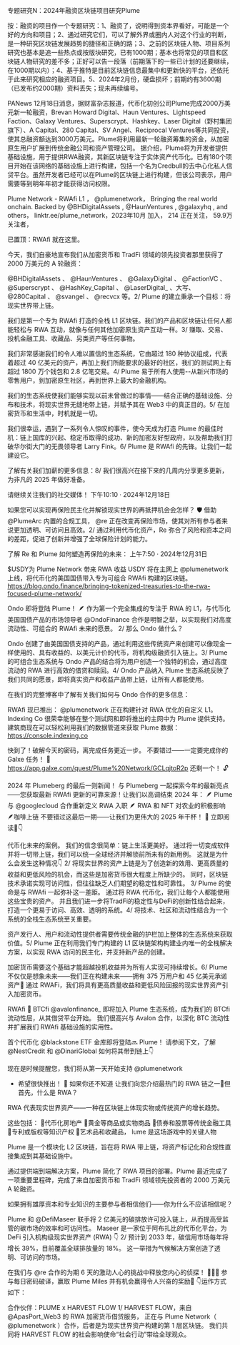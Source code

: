 专题研究N：2024年融资区块链项目研究Plume

按：融资的项目作一个专题研究：1、融资了，说明得到资本界看好，可能是一个好的方向和项目；2、通过研究它们，可以了解外界或圈内人对这个行业的判断，是一种研究区块链发展趋势的捷径和正确的路；3、之前的区块链人物、项目系列研究也基本是追一些热点或按版块研究，已有1000期；基本也将常见的项目和区块链人物研究的差不多；正好可以告一段落（前期落下的一些已计划的还要继续，在1000期以内）；4、基于推特是目前区块链信息最集中和更新快的平台，还依托于此来研究相应的融资项目。5、2024年2月份，硬盘损坏；前期约有3600期（已发布约2000期）资料丢失；现未再续编号。

PANews 12月18日消息，据财富杂志报道，代币化初创公司Plume完成2000万美元新一轮融资，Brevan Howard Digital、Haun Ventures、Lightspeed Faction、Galaxy Ventures、Superscrypt、Hashkey、Laser Digital（野村集团旗下）、A Capital、280 Capital、SV Angel、Reciprocal Ventures等共同投资，使其总融资额达到3000万美元。Plume将利用最新一轮融资筹集的资金，从加密原生用户扩展到传统金融公司和资产管理公司。
据介绍，Plume将为开发者提供基础设施，用于提供RWA融资，其新区块链专注于实体资产代币化。已有180个项目开始在该网络的基础设施上进行构建，包括一个名为Credbull的去中心化私人信贷平台。虽然开发者已经可以在Plume的区块链上进行构建，但该公司表示，用户需要等到明年年初才能获得访问权限。

Plume Network - RWAfi L1
，
@plumenetwork，
Bringing the real world onchain.  Backed by 
@BHDigitalAssets
, 
@HaunVentures
, 
@galaxyhq
, and others，
linktr.ee/plume_network，2023年10月 加入，
214 正在关注，
59.9万 关注者，


已置顶：RWAfi 就在这里。

今天，我们自豪地宣布我们从加密货币和 TradFi 领域的领先投资者那里获得了 2000 万美元的 A 轮融资：

@BHDigitalAssets
 、 
@HaunVentures
 、 
@GalaxyDigital
 、 
@FactionVC
 、 
@Superscrypt
 、 
@HashKey_Capital
 、 
@LaserDigital_
 、大写、 
@280Capital
 、 
@svangel
 、 
@recvcx
等。2/ Plume 的建立秉承一个目标：将现实世界带上链。

我们是第一个专为 RWAfi 打造的全栈 L1 区块链。我们的产品和区块链让任何人都能轻松与 RWA 互动，就像与任何其他加密原生资产互动一样。3/ 赚取、交易、投机金融工具、收藏品、另类资产等任何事物。

我们非常感谢我们的令人难以置信的生态系统，它由超过 180 种协议组成，代表着超过 40 亿美元的资产，再加上我们所能要求的最好的社区，我们的测试网上有超过 1800 万个钱包和 2.8 亿笔交易。4/ Plume 易于所有人使用--从新兴市场的零售用户，到加密原生社区，再到世界上最大的金融机构。

我们的生态系统使我们能够实现以前未曾做过的事情——结合正确的基础设施、分布和技术，将现实世界无缝地带上链，并赋予其在 Web3 中的真正目的。5/ 在加密货币和生活中，时机就是一切。

我们很幸运，遇到了一系列令人惊叹的事件，使今天成为打造 Plume 的最佳时机：链上国库的兴起、稳定币取得的成功、新的加密友好型政府，以及帮助我​​们打破华尔街大门的无畏领导者 Larry Fink。6/ Plume 是 RWAfi 的先锋。让我们一起建设它。

了解有关我们加薪的更多信息：8/ 我们很高兴在接下来的几周内分享更多更新，为非凡的 2025 年做好准备。

请继续关注我们的社交媒体！ 下午10:10 · 2024年12月18日

如果您可以实现再保险民主化并解锁现实世界的再抵押机会会怎样？ 🛡️
借助
@PlumeArc
内置的合规工具， 
@re
正在改变再保险市场，使其对所有参与者来说更加透明、可访问且高效。2/ 通过利用代币化资产，Re 弥合了风险和资本之间的差距，促进了创新并增强了全球保险计划的能力。

了解 Re 和 Plume 如何塑造再保险的未来： 上午7:50 · 2024年12月31日

$USDY为 Plume Network 带来 RWA 收益
USDY 将在主网上
@plumenetwork
上线，将代币化的美国国债带入专为可组合 RWAfi 构建的区块链。
https://blog.ondo.finance/bringing-tokenized-treasuries-to-the-rwa-focused-plume-network/

Ondo 即将登陆 Plume！ 🪶
作为第一个完全集成的专注于 RWA 的 L1，与代币化美国国债产品的市场领导者
@OndoFinance
合作是明智之举，以实现我们对高度流动性、可组合的 RWAfi 未来的愿景。
2/ 那么 Ondo 做什么？

Ondo 创建了由美国国债支持的产品，通过利用这些传统资产来创建可以像现金一样使用的、具有收益的、以美元计价的代币，将机构级融资引入链上。3/ Plume 的可组合生态系统与 Ondo 产品的结合将为用户创造一个独特的机会，通过高度流动的 RWA 进行高效的借贷和赎回。4/ Ondo 产品纳入 Plume 生态系统反映了我们共同的愿景，即将真实资产和收益产品带上链，让所有人都能使用。

在我们的完整博客中了解有关我们如何与 Ondo 合作的更多信息：

RWAfi 现已推出： 
@plumenetwork
正在构建针对 RWA 优化的自定义 L1。Indexing Co 很荣幸能够在整个测试网和即将推出的主网中为 Plume 提供支持。
建筑商现在可以轻松利用我们的数据管道来获取 Plume 数据： https://console.indexing.co

快到了！破解今天的密码，离完成任务更近一步。
不要错过——一定要完成你的 Galxe 任务！ 🎁
https://app.galxe.com/quest/Plume%20Network/GCLqjtoR2p
还剩一个！ 🔓

2024 年 Plumeberg 的最后一则新闻！
与 Plumeberg 一起探索今年的最新亮点——您获取最新 RWAfi 更新的可靠来源！让我们以高调结束 2024 年：
🪶 Plume 与
@googlecloud
合作重新定义 RWA 入职
🪶 RWA 和 NFT 对农业的积极影响
🪶咖啡上链
不要错过这最后一期——让我们为更伟大的 2025 年干杯！ 🥂
立即阅读📰👇

代币化未来的案例。
我们的信念很简单：链上生活更美好。
通过将一切变成软件并将一切带上链，我们可以统一全球经济并解锁前所未有的新用例。
这就是为什么会发生这种情况👇
2/ 将现实世界的资产上链是为了创造新的效用、更高质量的收益和更低风险的机会，而这些是加密货币很大程度上所缺少的。
同时，区块链技术承诺实现可访问性，但往往缺乏人们期望的稳定性和可靠性。
3/ Plume 的使命是与 RWAfi 一起弥补这一差距。
通过将 RWA 代币化，我们让每个人都能使用这些宝贵的资产。
并且我们进一步将TradFi的稳定性与DeFi的创新性结合起来，打造一个更易于访问、高效、透明的系统。4/ 将技术、社区和流动性结合为一个系统的全栈生态系统至关重要。

资产发行人、用户和流动性提供者需要传统金融的护栏加上整体的生态系统来获取价值。5/ Plume 正在利用我们专门构建的 L1 区块链架构构建业内唯一的全栈解决方案，以实现 RWA 访问的民主化，并支持新产品的创建。

加密货币需要这个基础才能超越投机收益并为所有人实现可持续增长。6/ Plume 不仅仅是想象未来——我们正在构建未来——拥有 375 万用户和 45 亿美元承诺资产🚀
通过 RWAFi，我们将具有更高质量收益和更低风险回报的现实世界资产引入加密货币。

RWAfi 🤝 BTCfi
@avalonfinance_
即将加入 Plume 生态系统，成为我们的 BTCfi 流动性层，从其借贷平台开始。
我们很高兴与 Avalon 合作，以深化 BTC 流动性并扩展我们 RWAfi 基础设施的实用性。

首个代币化
@blackstone
 ETF 金库即将登陆🔜 Plume！
请参阅下文，了解
@NestCredit
和
@DinariGlobal
如何将其带到链上👇

现在是时候提醒您，我们将从第一天开始支持
@plumenetwork
 - 希望很快推出！ 🦏
如果你还不知道
让我们向您介绍最热门的 RWA 链之一🧵但首先，什么是 RWA？

RWA 代表现实世界资产——一种在区块链上体现实物或传统资产的增长趋势。

这些包括：
🔸代币化房地产
🔸黄金等商品或实物商品
🔸债券和股票等传统金融工具
🔸专利或版权等知识产权
🔸艺术品和收藏品，
lume 是这场游戏中的关键人物

Plume 是一个模块化 L2 区块链，旨在将 RWA 带上链，将资产标记化和合规性直接集成到其基础设施中。

通过提供端到端解决方案，Plume 简化了 RWA 项目的部署。Plume 最近完成了一项重要里程碑，完成了来自加密货币和 TradFi 领域领先投资者的 2000 万美元 A 轮融资。

如果拥有雄厚资本和专业知识的主要参与者相信他们——你为什么不应该相信呢？

Plume 和
@DefiMaseer
联手将 2 亿美元的碳排放许可投入链上，从而提高受监管的碳市场的效率和可访问性。
Maseer 是一家位于阿布扎比的代币化平台，为 DeFi 引入机构级现实世界资产 (RWA) 👇
2/ 预计到 2033 年，碳信用市场每年将增长 39%，目前覆盖全球排放量的 18%。
这一举措为气候解决方案创造了透明、可访问的市场。

在我们与
@re
合作的为期 6 天的激动人心的挑战中释放您内心的侦探！ 🕵️‍♀️💡
参与每日密码破译，赢取 Plume Miles 并有机会赢得令人兴奋的奖励🎉
👇运作方式如下：

合作伙伴：PLUME x HARVEST FLOW
1/
HARVEST FLOW，来自
@ApasPort_Web3
的 RWA 加密货币借贷服务，
正在与 Plume Network（ 
@plumenetwork
 ）合作，后者是为现实世界资产构建的第 1 层区块链。
我们共同将 HARVEST FLOW 的社会影响使命“社会行动”带给全球观众。


